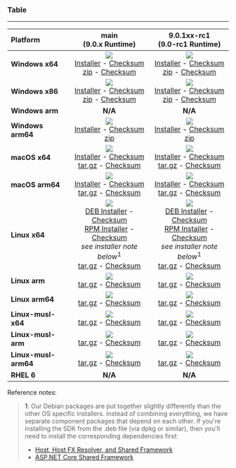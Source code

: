 ### Table

--------------------------------------------------------------------------------------
| Platform | main<br>(9.0.x&nbsp;Runtime) | 9.0.1xx-rc1<br>(9.0-rc1&nbsp;Runtime) |
| :--------- | :----------: | :----------: |
| **Windows x64** | [![][win-x64-badge-main]][win-x64-version-main]<br>[Installer][win-x64-installer-main] - [Checksum][win-x64-installer-checksum-main]<br>[zip][win-x64-zip-main] - [Checksum][win-x64-zip-checksum-main] | [![][win-x64-badge-9.0.1XX-rc1]][win-x64-version-9.0.1XX-rc1]<br>[Installer][win-x64-installer-9.0.1XX-rc1] - [Checksum][win-x64-installer-checksum-9.0.1XX-rc1]<br>[zip][win-x64-zip-9.0.1XX-rc1] - [Checksum][win-x64-zip-checksum-9.0.1XX-rc1] |
| **Windows x86** | [![][win-x86-badge-main]][win-x86-version-main]<br>[Installer][win-x86-installer-main] - [Checksum][win-x86-installer-checksum-main]<br>[zip][win-x86-zip-main] - [Checksum][win-x86-zip-checksum-main] | [![][win-x86-badge-9.0.1XX-rc1]][win-x86-version-9.0.1XX-rc1]<br>[Installer][win-x86-installer-9.0.1XX-rc1] - [Checksum][win-x86-installer-checksum-9.0.1XX-rc1]<br>[zip][win-x86-zip-9.0.1XX-rc1] - [Checksum][win-x86-zip-checksum-9.0.1XX-rc1] |
| **Windows arm** | **N/A** | **N/A** |
| **Windows arm64** | [![][win-arm64-badge-main]][win-arm64-version-main]<br>[Installer][win-arm64-installer-main] - [Checksum][win-arm64-installer-checksum-main]<br>[zip][win-arm64-zip-main] | [![][win-arm64-badge-9.0.1XX-rc1]][win-arm64-version-9.0.1XX-rc1]<br>[Installer][win-arm64-installer-9.0.1XX-rc1] - [Checksum][win-arm64-installer-checksum-9.0.1XX-rc1]<br>[zip][win-arm64-zip-9.0.1XX-rc1] |
| **macOS x64** | [![][osx-x64-badge-main]][osx-x64-version-main]<br>[Installer][osx-x64-installer-main] - [Checksum][osx-x64-installer-checksum-main]<br>[tar.gz][osx-x64-targz-main] - [Checksum][osx-x64-targz-checksum-main] | [![][osx-x64-badge-9.0.1XX-rc1]][osx-x64-version-9.0.1XX-rc1]<br>[Installer][osx-x64-installer-9.0.1XX-rc1] - [Checksum][osx-x64-installer-checksum-9.0.1XX-rc1]<br>[tar.gz][osx-x64-targz-9.0.1XX-rc1] - [Checksum][osx-x64-targz-checksum-9.0.1XX-rc1] |
| **macOS arm64** | [![][osx-arm64-badge-main]][osx-arm64-version-main]<br>[Installer][osx-arm64-installer-main] - [Checksum][osx-arm64-installer-checksum-main]<br>[tar.gz][osx-arm64-targz-main] - [Checksum][osx-arm64-targz-checksum-main] | [![][osx-arm64-badge-9.0.1XX-rc1]][osx-arm64-version-9.0.1XX-rc1]<br>[Installer][osx-arm64-installer-9.0.1XX-rc1] - [Checksum][osx-arm64-installer-checksum-9.0.1XX-rc1]<br>[tar.gz][osx-arm64-targz-9.0.1XX-rc1] - [Checksum][osx-arm64-targz-checksum-9.0.1XX-rc1] |
| **Linux x64** | [![][linux-badge-main]][linux-version-main]<br>[DEB Installer][linux-DEB-installer-main] - [Checksum][linux-DEB-installer-checksum-main]<br>[RPM Installer][linux-RPM-installer-main] - [Checksum][linux-RPM-installer-checksum-main]<br>_see installer note below_<sup>1</sup><br>[tar.gz][linux-targz-main] - [Checksum][linux-targz-checksum-main] | [![][linux-badge-9.0.1XX-rc1]][linux-version-9.0.1XX-rc1]<br>[DEB Installer][linux-DEB-installer-9.0.1XX-rc1] - [Checksum][linux-DEB-installer-checksum-9.0.1XX-rc1]<br>[RPM Installer][linux-RPM-installer-9.0.1XX-rc1] - [Checksum][linux-RPM-installer-checksum-9.0.1XX-rc1]<br>_see installer note below_<sup>1</sup><br>[tar.gz][linux-targz-9.0.1XX-rc1] - [Checksum][linux-targz-checksum-9.0.1XX-rc1] |
| **Linux arm** | [![][linux-arm-badge-main]][linux-arm-version-main]<br>[tar.gz][linux-arm-targz-main] - [Checksum][linux-arm-targz-checksum-main] | [![][linux-arm-badge-9.0.1XX-rc1]][linux-arm-version-9.0.1XX-rc1]<br>[tar.gz][linux-arm-targz-9.0.1XX-rc1] - [Checksum][linux-arm-targz-checksum-9.0.1XX-rc1] |
| **Linux arm64** | [![][linux-arm64-badge-main]][linux-arm64-version-main]<br>[tar.gz][linux-arm64-targz-main] - [Checksum][linux-arm64-targz-checksum-main] | [![][linux-arm64-badge-9.0.1XX-rc1]][linux-arm64-version-9.0.1XX-rc1]<br>[tar.gz][linux-arm64-targz-9.0.1XX-rc1] - [Checksum][linux-arm64-targz-checksum-9.0.1XX-rc1] |
| **Linux-musl-x64** | [![][linux-musl-x64-badge-main]][linux-musl-x64-version-main]<br>[tar.gz][linux-musl-x64-targz-main] - [Checksum][linux-musl-x64-targz-checksum-main] | [![][linux-musl-x64-badge-9.0.1XX-rc1]][linux-musl-x64-version-9.0.1XX-rc1]<br>[tar.gz][linux-musl-x64-targz-9.0.1XX-rc1] - [Checksum][linux-musl-x64-targz-checksum-9.0.1XX-rc1] |
| **Linux-musl-arm** | [![][linux-musl-arm-badge-main]][linux-musl-arm-version-main]<br>[tar.gz][linux-musl-arm-targz-main] - [Checksum][linux-musl-arm-targz-checksum-main] | [![][linux-musl-arm-badge-9.0.1XX-rc1]][linux-musl-arm-version-9.0.1XX-rc1]<br>[tar.gz][linux-musl-arm-targz-9.0.1XX-rc1] - [Checksum][linux-musl-arm-targz-checksum-9.0.1XX-rc1] |
| **Linux-musl-arm64** | [![][linux-musl-arm64-badge-main]][linux-musl-arm64-version-main]<br>[tar.gz][linux-musl-arm64-targz-main] - [Checksum][linux-musl-arm64-targz-checksum-main] | [![][linux-musl-arm64-badge-9.0.1XX-rc1]][linux-musl-arm64-version-9.0.1XX-rc1]<br>[tar.gz][linux-musl-arm64-targz-9.0.1XX-rc1] - [Checksum][linux-musl-arm64-targz-checksum-9.0.1XX-rc1] |
| **RHEL 6** | **N/A** | **N/A** |

Reference notes:
> **1**: Our Debian packages are put together slightly differently than the other OS specific installers. Instead of combining everything, we have separate component packages that depend on each other. If you're installing the SDK from the .deb file (via dpkg or similar), then you'll need to install the corresponding dependencies first:
> * [Host, Host FX Resolver, and Shared Framework](https://github.com/dotnet/runtime/blob/main/docs/project/dogfooding.md#nightly-builds-table)
> * [ASP.NET Core Shared Framework](https://github.com/aspnet/AspNetCore/blob/main/docs/DailyBuilds.md)

[win-x64-badge-main]: https://aka.ms/dotnet/9.0.1xx/daily/win_x64_Release_version_badge.svg?no-cache
[win-x64-version-main]: https://aka.ms/dotnet/9.0.1xx/daily/productCommit-win-x64.txt
[win-x64-installer-main]: https://aka.ms/dotnet/9.0.1xx/daily/dotnet-sdk-win-x64.exe
[win-x64-installer-checksum-main]: https://aka.ms/dotnet/9.0.1xx/daily/dotnet-sdk-win-x64.exe.sha
[win-x64-zip-main]: https://aka.ms/dotnet/9.0.1xx/daily/dotnet-sdk-win-x64.zip
[win-x64-zip-checksum-main]: https://aka.ms/dotnet/9.0.1xx/daily/dotnet-sdk-win-x64.zip.sha

[win-x64-badge-9.0.1XX-rc1]: https://aka.ms/dotnet/9.0.1xx-rc1/daily/win_x64_Release_version_badge.svg?no-cache
[win-x64-version-9.0.1XX-rc1]: https://aka.ms/dotnet/9.0.1xx-rc1/daily/productCommit-win-x64.txt
[win-x64-installer-9.0.1XX-rc1]: https://aka.ms/dotnet/9.0.1xx-rc1/daily/dotnet-sdk-win-x64.exe
[win-x64-installer-checksum-9.0.1XX-rc1]: https://aka.ms/dotnet/9.0.1xx-rc1/daily/dotnet-sdk-win-x64.exe.sha
[win-x64-zip-9.0.1XX-rc1]: https://aka.ms/dotnet/9.0.1xx-rc1/daily/dotnet-sdk-win-x64.zip
[win-x64-zip-checksum-9.0.1XX-rc1]: https://aka.ms/dotnet/9.0.1xx-rc1/daily/dotnet-sdk-win-x64.zip.sha

[win-x86-badge-main]: https://aka.ms/dotnet/9.0.1xx/daily/win_x86_Release_version_badge.svg?no-cache
[win-x86-version-main]: https://aka.ms/dotnet/9.0.1xx/daily/productCommit-win-x86.txt
[win-x86-installer-main]: https://aka.ms/dotnet/9.0.1xx/daily/dotnet-sdk-win-x86.exe
[win-x86-installer-checksum-main]: https://aka.ms/dotnet/9.0.1xx/daily/dotnet-sdk-win-x86.exe.sha
[win-x86-zip-main]: https://aka.ms/dotnet/9.0.1xx/daily/dotnet-sdk-win-x86.zip
[win-x86-zip-checksum-main]: https://aka.ms/dotnet/9.0.1xx/daily/dotnet-sdk-win-x86.zip.sha

[win-x86-badge-9.0.1XX-rc1]: https://aka.ms/dotnet/9.0.1xx-rc1/daily/win_x86_Release_version_badge.svg?no-cache
[win-x86-version-9.0.1XX-rc1]: https://aka.ms/dotnet/9.0.1xx-rc1/daily/productCommit-win-x86.txt
[win-x86-installer-9.0.1XX-rc1]: https://aka.ms/dotnet/9.0.1xx-rc1/daily/dotnet-sdk-win-x86.exe
[win-x86-installer-checksum-9.0.1XX-rc1]: https://aka.ms/dotnet/9.0.1xx-rc1/daily/dotnet-sdk-win-x86.exe.sha
[win-x86-zip-9.0.1XX-rc1]: https://aka.ms/dotnet/9.0.1xx-rc1/daily/dotnet-sdk-win-x86.zip
[win-x86-zip-checksum-9.0.1XX-rc1]: https://aka.ms/dotnet/9.0.1xx-rc1/daily/dotnet-sdk-win-x86.zip.sha

[osx-x64-badge-main]: https://aka.ms/dotnet/9.0.1xx/daily/osx_x64_Release_version_badge.svg?no-cache
[osx-x64-version-main]: https://aka.ms/dotnet/9.0.1xx/daily/productCommit-osx-x64.txt
[osx-x64-installer-main]: https://aka.ms/dotnet/9.0.1xx/daily/dotnet-sdk-osx-x64.pkg
[osx-x64-installer-checksum-main]: https://aka.ms/dotnet/9.0.1xx/daily/dotnet-sdk-osx-x64.pkg.sha
[osx-x64-targz-main]: https://aka.ms/dotnet/9.0.1xx/daily/dotnet-sdk-osx-x64.tar.gz
[osx-x64-targz-checksum-main]: https://aka.ms/dotnet/9.0.1xx/daily/dotnet-sdk-osx-x64.pkg.tar.gz.sha

[osx-x64-badge-9.0.1XX-rc1]: https://aka.ms/dotnet/9.0.1xx-rc1/daily/osx_x64_Release_version_badge.svg?no-cache
[osx-x64-version-9.0.1XX-rc1]: https://aka.ms/dotnet/9.0.1xx-rc1/daily/productCommit-osx-x64.txt
[osx-x64-installer-9.0.1XX-rc1]: https://aka.ms/dotnet/9.0.1xx-rc1/daily/dotnet-sdk-osx-x64.pkg
[osx-x64-installer-checksum-9.0.1XX-rc1]: https://aka.ms/dotnet/9.0.1xx-rc1/daily/dotnet-sdk-osx-x64.pkg.sha
[osx-x64-targz-9.0.1XX-rc1]: https://aka.ms/dotnet/9.0.1xx-rc1/daily/dotnet-sdk-osx-x64.tar.gz
[osx-x64-targz-checksum-9.0.1XX-rc1]: https://aka.ms/dotnet/9.0.1xx-rc1/daily/dotnet-sdk-osx-x64.pkg.tar.gz.sha

[osx-arm64-badge-main]: https://aka.ms/dotnet/9.0.1xx/daily/osx_arm64_Release_version_badge.svg?no-cache
[osx-arm64-version-main]: https://aka.ms/dotnet/9.0.1xx/daily/productCommit-osx-arm64.txt
[osx-arm64-installer-main]: https://aka.ms/dotnet/9.0.1xx/daily/dotnet-sdk-osx-arm64.pkg
[osx-arm64-installer-checksum-main]: https://aka.ms/dotnet/9.0.1xx/daily/dotnet-sdk-osx-arm64.pkg.sha
[osx-arm64-targz-main]: https://aka.ms/dotnet/9.0.1xx/daily/dotnet-sdk-osx-arm64.tar.gz
[osx-arm64-targz-checksum-main]: https://aka.ms/dotnet/9.0.1xx/daily/dotnet-sdk-osx-arm64.pkg.tar.gz.sha

[osx-arm64-badge-9.0.1XX-rc1]: https://aka.ms/dotnet/9.0.1xx-rc1/daily/osx_arm64_Release_version_badge.svg?no-cache
[osx-arm64-version-9.0.1XX-rc1]: https://aka.ms/dotnet/9.0.1xx-rc1/daily/productCommit-osx-arm64.txt
[osx-arm64-installer-9.0.1XX-rc1]: https://aka.ms/dotnet/9.0.1xx-rc1/daily/dotnet-sdk-osx-arm64.pkg
[osx-arm64-installer-checksum-9.0.1XX-rc1]: https://aka.ms/dotnet/9.0.1xx-rc1/daily/dotnet-sdk-osx-arm64.pkg.sha
[osx-arm64-targz-9.0.1XX-rc1]: https://aka.ms/dotnet/9.0.1xx-rc1/daily/dotnet-sdk-osx-arm64.tar.gz
[osx-arm64-targz-checksum-9.0.1XX-rc1]: https://aka.ms/dotnet/9.0.1xx-rc1/daily/dotnet-sdk-osx-arm64.pkg.tar.gz.sha

[linux-badge-main]: https://aka.ms/dotnet/9.0.1xx/daily/linux_x64_Release_version_badge.svg?no-cache
[linux-version-main]: https://aka.ms/dotnet/9.0.1xx/daily/productCommit-linux-x64.txt
[linux-DEB-installer-main]: https://aka.ms/dotnet/9.0.1xx/daily/dotnet-sdk-x64.deb
[linux-DEB-installer-checksum-main]: https://aka.ms/dotnet/9.0.1xx/daily/dotnet-sdk-x64.deb.sha
[linux-RPM-installer-main]: https://aka.ms/dotnet/9.0.1xx/daily/dotnet-sdk-x64.rpm
[linux-RPM-installer-checksum-main]: https://aka.ms/dotnet/9.0.1xx/daily/dotnet-sdk-x64.rpm.sha
[linux-targz-main]: https://aka.ms/dotnet/9.0.1xx/daily/dotnet-sdk-linux-x64.tar.gz
[linux-targz-checksum-main]: https://aka.ms/dotnet/9.0.1xx/daily/dotnet-sdk-linux-x64.tar.gz.sha

[linux-badge-9.0.1XX-rc1]: https://aka.ms/dotnet/9.0.1xx-rc1/daily/linux_x64_Release_version_badge.svg?no-cache
[linux-version-9.0.1XX-rc1]: https://aka.ms/dotnet/9.0.1xx-rc1/daily/productCommit-linux-x64.txt
[linux-DEB-installer-9.0.1XX-rc1]: https://aka.ms/dotnet/9.0.1xx-rc1/daily/dotnet-sdk-x64.deb
[linux-DEB-installer-checksum-9.0.1XX-rc1]: https://aka.ms/dotnet/9.0.1xx-rc1/daily/dotnet-sdk-x64.deb.sha
[linux-RPM-installer-9.0.1XX-rc1]: https://aka.ms/dotnet/9.0.1xx-rc1/daily/dotnet-sdk-x64.rpm
[linux-RPM-installer-checksum-9.0.1XX-rc1]: https://aka.ms/dotnet/9.0.1xx-rc1/daily/dotnet-sdk-x64.rpm.sha
[linux-targz-9.0.1XX-rc1]: https://aka.ms/dotnet/9.0.1xx-rc1/daily/dotnet-sdk-linux-x64.tar.gz
[linux-targz-checksum-9.0.1XX-rc1]: https://aka.ms/dotnet/9.0.1xx-rc1/daily/dotnet-sdk-linux-x64.tar.gz.sha

[linux-arm-badge-main]: https://aka.ms/dotnet/9.0.1xx/daily/linux_arm_Release_version_badge.svg?no-cache
[linux-arm-version-main]: https://aka.ms/dotnet/9.0.1xx/daily/productCommit-linux-arm.txt
[linux-arm-targz-main]: https://aka.ms/dotnet/9.0.1xx/daily/dotnet-sdk-linux-arm.tar.gz
[linux-arm-targz-checksum-main]: https://aka.ms/dotnet/9.0.1xx/daily/dotnet-sdk-linux-arm.tar.gz.sha

[linux-arm-badge-9.0.1XX-rc1]: https://aka.ms/dotnet/9.0.1xx-rc1/daily/linux_arm_Release_version_badge.svg?no-cache
[linux-arm-version-9.0.1XX-rc1]: https://aka.ms/dotnet/9.0.1xx-rc1/daily/productCommit-linux-arm.txt
[linux-arm-targz-9.0.1XX-rc1]: https://aka.ms/dotnet/9.0.1xx-rc1/daily/dotnet-sdk-linux-arm.tar.gz
[linux-arm-targz-checksum-9.0.1XX-rc1]: https://aka.ms/dotnet/9.0.1xx-rc1/daily/dotnet-sdk-linux-arm.tar.gz.sha

[linux-arm64-badge-main]: https://aka.ms/dotnet/9.0.1xx/daily/linux_arm64_Release_version_badge.svg?no-cache
[linux-arm64-version-main]: https://aka.ms/dotnet/9.0.1xx/daily/productCommit-linux-arm64.txt
[linux-arm64-targz-main]: https://aka.ms/dotnet/9.0.1xx/daily/dotnet-sdk-linux-arm64.tar.gz
[linux-arm64-targz-checksum-main]: https://aka.ms/dotnet/9.0.1xx/daily/dotnet-sdk-linux-arm64.tar.gz.sha

[linux-arm64-badge-9.0.1XX-rc1]: https://aka.ms/dotnet/9.0.1xx-rc1/daily/linux_arm64_Release_version_badge.svg?no-cache
[linux-arm64-version-9.0.1XX-rc1]: https://aka.ms/dotnet/9.0.1xx-rc1/daily/productCommit-linux-arm64.txt
[linux-arm64-targz-9.0.1XX-rc1]: https://aka.ms/dotnet/9.0.1xx-rc1/daily/dotnet-sdk-linux-arm64.tar.gz
[linux-arm64-targz-checksum-9.0.1XX-rc1]: https://aka.ms/dotnet/9.0.1xx-rc1/daily/dotnet-sdk-linux-arm64.tar.gz.sha

[rhel-6-badge-main]: https://aka.ms/dotnet/9.0.1xx/daily/rhel.6_x64_Release_version_badge.svg?no-cache
[rhel-6-version-main]: https://aka.ms/dotnet/9.0.1xx/daily/productCommit-rhel.6-x64.txt
[rhel-6-targz-main]: https://aka.ms/dotnet/9.0.1xx/daily/dotnet-sdk-rhel.6-x64.tar.gz
[rhel-6-targz-checksum-main]: https://aka.ms/dotnet/9.0.1xx/daily/dotnet-sdk-rhel.6-x64.tar.gz.sha

[rhel-6-badge-9.0.1XX-rc1]: https://aka.ms/dotnet/9.0.1xx-rc1/daily/rhel.6_x64_Release_version_badge.svg?no-cache
[rhel-6-version-9.0.1XX-rc1]: https://aka.ms/dotnet/9.0.1xx-rc1/daily/productCommit-rhel.6-x64.txt
[rhel-6-targz-9.0.1XX-rc1]: https://aka.ms/dotnet/9.0.1xx-rc1/daily/dotnet-sdk-rhel.6-x64.tar.gz
[rhel-6-targz-checksum-9.0.1XX-rc1]: https://aka.ms/dotnet/9.0.1xx-rc1/daily/dotnet-sdk-rhel.6-x64.tar.gz.sha

[linux-musl-x64-badge-main]: https://aka.ms/dotnet/9.0.1xx/daily/linux_musl_x64_Release_version_badge.svg?no-cache
[linux-musl-x64-version-main]: https://aka.ms/dotnet/9.0.1xx/daily/productCommit-linux-musl-x64.txt
[linux-musl-x64-targz-main]: https://aka.ms/dotnet/9.0.1xx/daily/dotnet-sdk-linux-musl-x64.tar.gz
[linux-musl-x64-targz-checksum-main]: https://aka.ms/dotnet/9.0.1xx/daily/dotnet-sdk-linux-musl-x64.tar.gz.sha

[linux-musl-x64-badge-9.0.1XX-rc1]: https://aka.ms/dotnet/9.0.1xx-rc1/daily/linux_musl_x64_Release_version_badge.svg?no-cache
[linux-musl-x64-version-9.0.1XX-rc1]: https://aka.ms/dotnet/9.0.1xx-rc1/daily/productCommit-linux-musl-x64.txt
[linux-musl-x64-targz-9.0.1XX-rc1]: https://aka.ms/dotnet/9.0.1xx-rc1/daily/dotnet-sdk-linux-musl-x64.tar.gz
[linux-musl-x64-targz-checksum-9.0.1XX-rc1]: https://aka.ms/dotnet/9.0.1xx-rc1/daily/dotnet-sdk-linux-musl-x64.tar.gz.sha

[linux-musl-arm-badge-main]: https://aka.ms/dotnet/9.0.1xx/daily/linux_musl_arm_Release_version_badge.svg?no-cache
[linux-musl-arm-version-main]: https://aka.ms/dotnet/9.0.1xx/daily/productCommit-linux-musl-arm.txt
[linux-musl-arm-targz-main]: https://aka.ms/dotnet/9.0.1xx/daily/dotnet-sdk-linux-musl-arm.tar.gz
[linux-musl-arm-targz-checksum-main]: https://aka.ms/dotnet/9.0.1xx/daily/dotnet-sdk-linux-musl-arm.tar.gz.sha

[linux-musl-arm-badge-9.0.1XX-rc1]: https://aka.ms/dotnet/9.0.1xx-rc1/daily/linux_musl_arm_Release_version_badge.svg?no-cache
[linux-musl-arm-version-9.0.1XX-rc1]: https://aka.ms/dotnet/9.0.1xx-rc1/daily/productCommit-linux-musl-arm.txt
[linux-musl-arm-targz-9.0.1XX-rc1]: https://aka.ms/dotnet/9.0.1xx-rc1/daily/dotnet-sdk-linux-musl-arm.tar.gz
[linux-musl-arm-targz-checksum-9.0.1XX-rc1]: https://aka.ms/dotnet/9.0.1xx-rc1/daily/dotnet-sdk-linux-musl-arm.tar.gz.sha

[linux-musl-arm64-badge-main]: https://aka.ms/dotnet/9.0.1xx/daily/linux_musl_arm64_Release_version_badge.svg?no-cache
[linux-musl-arm64-version-main]: https://aka.ms/dotnet/9.0.1xx/daily/productCommit-linux-musl-arm64.txt
[linux-musl-arm64-targz-main]: https://aka.ms/dotnet/9.0.1xx/daily/dotnet-sdk-linux-musl-arm64.tar.gz
[linux-musl-arm64-targz-checksum-main]: https://aka.ms/dotnet/9.0.1xx/daily/dotnet-sdk-linux-musl-arm64.tar.gz.sha

[linux-musl-arm64-badge-9.0.1XX-rc1]: https://aka.ms/dotnet/9.0.1xx-rc1/daily/linux_musl_arm64_Release_version_badge.svg?no-cache
[linux-musl-arm64-version-9.0.1XX-rc1]: https://aka.ms/dotnet/9.0.1xx-rc1/daily/productCommit-linux-musl-arm64.txt
[linux-musl-arm64-targz-9.0.1XX-rc1]: https://aka.ms/dotnet/9.0.1xx-rc1/daily/dotnet-sdk-linux-musl-arm64.tar.gz
[linux-musl-arm64-targz-checksum-9.0.1XX-rc1]: https://aka.ms/dotnet/9.0.1xx-rc1/daily/dotnet-sdk-linux-musl-arm64.tar.gz.sha

[win-arm-badge-main]: https://aka.ms/dotnet/9.0.1xx/daily/win_arm_Release_version_badge.svg?no-cache
[win-arm-version-main]: https://aka.ms/dotnet/9.0.1xx/daily/productCommit-win-arm.txt
[win-arm-zip-main]: https://aka.ms/dotnet/9.0.1xx/daily/dotnet-sdk-win-arm.zip
[win-arm-zip-checksum-main]: https://aka.ms/dotnet/9.0.1xx/daily/dotnet-sdk-win-arm.zip.sha

[win-arm-badge-9.0.1XX-rc1]: https://aka.ms/dotnet/9.0.1xx-rc1/daily/win_arm_Release_version_badge.svg?no-cache
[win-arm-version-9.0.1XX-rc1]: https://aka.ms/dotnet/9.0.1xx-rc1/daily/productCommit-win-arm.txt
[win-arm-zip-9.0.1XX-rc1]: https://aka.ms/dotnet/9.0.1xx-rc1/daily/dotnet-sdk-win-arm.zip
[win-arm-zip-checksum-9.0.1XX-rc1]: https://aka.ms/dotnet/9.0.1xx-rc1/daily/dotnet-sdk-win-arm.zip.sha

[win-arm64-badge-main]: https://aka.ms/dotnet/9.0.1xx/daily/win_arm64_Release_version_badge.svg?no-cache
[win-arm64-version-main]: https://aka.ms/dotnet/9.0.1xx/daily/productCommit-win-arm64.txt
[win-arm64-installer-main]: https://aka.ms/dotnet/9.0.1xx/daily/dotnet-sdk-win-arm64.exe
[win-arm64-installer-checksum-main]: https://aka.ms/dotnet/9.0.1xx/daily/dotnet-sdk-win-arm64.exe.sha
[win-arm64-zip-main]: https://aka.ms/dotnet/9.0.1xx/daily/dotnet-sdk-win-arm64.zip
[win-arm64-zip-checksum-main]: https://aka.ms/dotnet/9.0.1xx/daily/dotnet-sdk-win-arm64.zip.sha

[win-arm64-badge-9.0.1XX-rc1]: https://aka.ms/dotnet/9.0.1xx-rc1/daily/win_arm64_Release_version_badge.svg?no-cache
[win-arm64-version-9.0.1XX-rc1]: https://aka.ms/dotnet/9.0.1xx-rc1/daily/productCommit-win-arm64.txt
[win-arm64-installer-9.0.1XX-rc1]: https://aka.ms/dotnet/9.0.1xx-rc1/daily/dotnet-sdk-win-arm64.exe
[win-arm64-installer-checksum-9.0.1XX-rc1]: https://aka.ms/dotnet/9.0.1xx-rc1/daily/dotnet-sdk-win-arm64.exe.sha
[win-arm64-zip-9.0.1XX-rc1]: https://aka.ms/dotnet/9.0.1xx-rc1/daily/dotnet-sdk-win-arm64.zip
[win-arm64-zip-checksum-9.0.1XX-rc1]: https://aka.ms/dotnet/9.0.1xx-rc1/daily/dotnet-sdk-win-arm64.zip.sha
